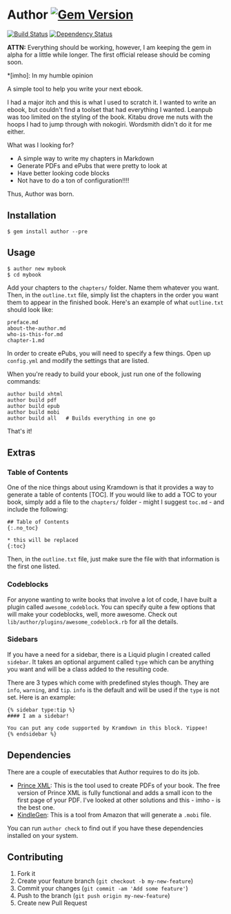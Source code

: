 # Author [![Gem Version](https://badge.fury.io/rb/author.svg)](http://badge.fury.io/rb/author)

[![Build Status](https://travis-ci.org/tschmidt/author.svg?branch=master)](https://travis-ci.org/tschmidt/author) [![Dependency Status](https://gemnasium.com/tschmidt/author.svg)](https://gemnasium.com/tschmidt/author)

**ATTN:** Everything should be working, however, I am keeping the gem in alpha for a little while longer. The first official release should be coming soon.

*[imho]: In my humble opinion

A simple tool to help you write your next ebook.

I had a major itch and this is what I used to scratch it. I wanted to write an ebook, but
couldn't find a toolset that had everything I wanted. Leanpub was too limited on the
styling of the book. Kitabu drove me nuts with the hoops I had to jump through with
nokogiri. Wordsmith didn't do it for me either.

What was I looking for?

- A simple way to write my chapters in Markdown
- Generate PDFs and ePubs that were pretty to look at
- Have better looking code blocks
- Not have to do a ton of configuration!!!!

Thus, Author was born.

## Installation

    $ gem install author --pre

## Usage  

    $ author new mybook
    $ cd mybook

Add your chapters to the `chapters/` folder. Name them whatever you want. Then, in the
`outline.txt` file, simply list the chapters in the order you want them to appear in the
finished book. Here's an example of what `outline.txt` should look like:

    preface.md
    about-the-author.md
    who-is-this-for.md
    chapter-1.md

In order to create ePubs, you will need to specify a few things. Open up `config.yml` and
modify the settings that are listed.

When you're ready to build your ebook, just run one of the following commands:

    author build xhtml
    author build pdf
    author build epub
    author build mobi
    author build all   # Builds everything in one go

That's it!

## Extras

### Table of Contents

One of the nice things about using Kramdown is that it provides a way to generate a table
of contents [TOC]. If you would like to add a TOC to your book, simply add a file to the
`chapters/` folder - might I suggest `toc.md` - and include the following:

```
## Table of Contents
{:.no_toc}

* this will be replaced
{:toc}
```

Then, in the `outline.txt` file, just make sure the file with that information is
the first one listed.

### Codeblocks

For anyone wanting to write books that involve a lot of code, I have built a plugin
called `awesome_codeblock`. You can specify quite a few options that will make your
codeblocks, well, more awesome. Check out `lib/author/plugins/awesome_codeblock.rb`
for all the details.

### Sidebars

If you have a need for a sidebar, there is a Liquid plugin I created called `sidebar`. It takes an optional argument called `type` which can be anything you want and will be a class added to the resulting code.

There are 3 types which come with predefined styles though. They are `info`, `warning`, and `tip`. `info` is the default and will be used if the `type` is not set. Here is an example:

```
{% sidebar type:tip %}
#### I am a sidebar!

You can put any code supported by Kramdown in this block. Yippee!
{% endsidebar %}
```

## Dependencies

There are a couple of executables that Author requires to do its job.

- [Prince XML](http://www.princexml.com): This is the tool used to create PDFs of your book. The free version of Prince XML is fully functional and adds a small icon to the first page of your PDF. I've looked at other solutions and this - imho - is the best one.
- [KindleGen](http://www.amazon.com/gp/feature.html?docId=1000765211): This is a tool from Amazon that will generate a `.mobi` file.

You can run `author check` to find out if you have these dependencies installed on your system.

## Contributing

1. Fork it
2. Create your feature branch (`git checkout -b my-new-feature`)
3. Commit your changes (`git commit -am 'Add some feature'`)
4. Push to the branch (`git push origin my-new-feature`)
5. Create new Pull Request
